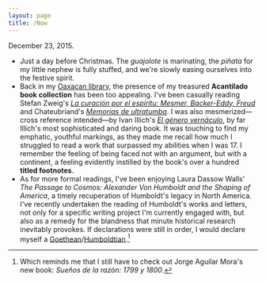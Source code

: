 ```yaml
---
layout: page
title: /Now
---
```


December 23, 2015.

- Just a day before Christmas. The *guajolote* is marinating, the *piñata* for my little nephew is fully stuffed, and we're slowly easing ourselves into the festive spirit.  
- Back in my [Oaxacan library](http://hipomenes.github.io/2015/12/15/oaxaca/), the presence of my treasured **Acantilado book collection** has been too appealing. I've been casually reading Stefan Zweig's [*La curación por el espíritu: Mesmer, Backer-Eddy, Freud*](http://www.acantilado.es/catalogo/la-curacin-por-el-espritu-130.htm) and Chateubriand's [*Memorias de ultratumba*](http://www.acantilado.es/catalogo/memorias-de-ultratumba-101.htm). I was also mesmerized—cross reference intended—by Ivan Illich's [*El género vernáculo*](http://www.ivanillich.org.mx/LiGenero1.htm), by far Illich's most sophisticated and daring book. It was touching to find my emphatic, youthful markings, as they made me recall how much I struggled to read a work that surpassed my abilities when I was 17. I remember the feeling of being faced not with an argument, but with a continent, a feeling evidently instilled by the book's over a hundred **titled footnotes**.    
- As for more formal readings, I've been enjoying Laura Dassow Walls' *The Passage to Cosmos: Alexander Von Humboldt and the Shaping of America*, a timely recuperation of Humboldt's legacy in North America. I've recently undertaken the reading of Humboldt's works and letters, not only for a specific writing project I'm currently engaged with, but also as a remedy for the blandness that minute historical research inevitably provokes. If declarations were still in order, I would declare myself a [Goethean](https://en.wikipedia.org/wiki/Goethean_science)/[Humboldtian](https://en.wikipedia.org/wiki/Humboldtian_science).[^1]

[^1]: Which reminds me that I still have to check out Jorge Aguilar Mora's new book: *Sueños de la razón: 1799 y 1800*. 


